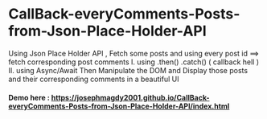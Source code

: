 # CallBack-everyComments-Posts-from-Json-Place-Holder-API
 Using Json Place Holder API , Fetch some posts and using every post id ==> fetch corresponding post comments I. using .then() .catch()   ( callback hell ) II. using Async/Await  Then Manipulate the DOM and Display those posts and their corresponding comments in a beautiful UI

 #### Demo here :  https://josephmagdy2001.github.io/CallBack-everyComments-Posts-from-Json-Place-Holder-API/index.html
